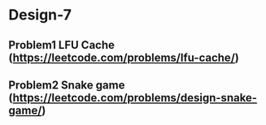 # Design-7

## Problem1 LFU Cache (https://leetcode.com/problems/lfu-cache/)



## Problem2 Snake game (https://leetcode.com/problems/design-snake-game/)

